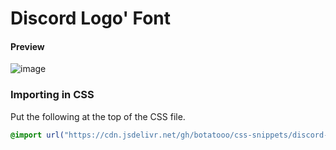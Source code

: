 # Discord Logo' Font

#### Preview

![image](https://i.imgur.com/fL3eu9u.png)

### Importing in CSS
Put the following at the top of the CSS file.
```css
@import url("https://cdn.jsdelivr.net/gh/botatooo/css-snippets/discord-logo-font/discord.css")
```